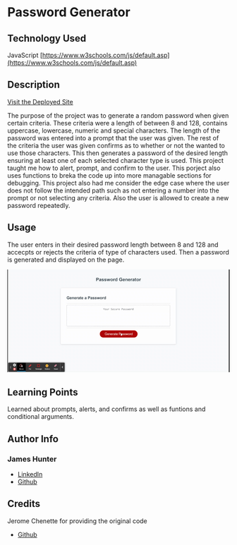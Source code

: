 # Password Generator

## Technology Used

JavaScript [https://www.w3schools.com/js/default.asp](https://www.w3schools.com/js/default.asp)

## Description

[Visit the Deployed Site](https://jamessahunter.github.io/password-generator/)

The purpose of the project was to generate a random password when given certain criteria. These criteria were a length of between 8 and 128, contains uppercase, lowercase, numeric and special characters. The length of the password was entered into a prompt that the user was given. The rest of the criteria the user was given confirms as to whether or not the wanted to use those characters. This then generates a password of the desired length ensuring at least one of each selected character type is used. This project taught me how to alert, prompt, and confirm to the user. This porject also uses functions to breka the code up into more managable sections for debugging. This project also had me consider the edge case where the user does not follow the intended path such as not entering a number into the prompt or not selecting any criteria. Also the user is allowed to create a new password repeatedly.

## Usage

The user enters in their desired password length between 8 and 128 and accecpts or rejects the criteria of type of characters used. Then a password is generated and displayed on the page.

![Usage Example](/Assets/Password%20Generator.gif)

## Learning Points

Learned about prompts, alerts, and confirms as well as funtions and conditional arguments.

## Author Info

### James Hunter
* [LinkedIn](https://www.linkedin.com/in/james-hunter123/)
* [Github](https://github.com/jamessahunter)

## Credits

Jerome Chenette for providing the original code
* [Github](https://github.com/jeromechenette)